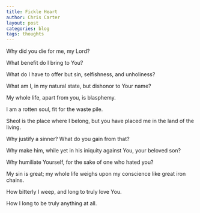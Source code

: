 ```yaml
---
title: Fickle Heart
author: Chris Carter
layout: post
categories: blog
tags: thoughts
---
```


Why did you die for me, my Lord?

What benefit do I bring to You?

What do I have to offer but sin, selfishness, and unholiness?

What am I, in my natural state, but dishonor to Your name?

My whole life, apart from you, is blasphemy.

I am a rotten soul, fit for the waste pile.

Sheol is the place where I belong, but you have placed me in the land of the living.

Why justify a sinner? What do you gain from that?

Why make him, while yet in his iniquity against You, your beloved son?

Why humiliate Yourself, for the sake of one who hated you?

My sin is great; my whole life weighs upon my conscience like great iron chains.

How bitterly I weep, and long to truly love You.

How I long to be truly anything at all.
